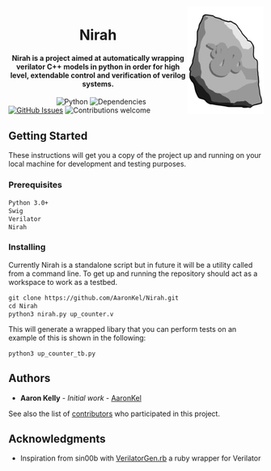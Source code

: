 <img src="https://github.com/AaronKel/Nirah/raw/master/nirah.png" alt="Nirah" width="150" align="right">
<h1 align="center">
  Nirah
</h1>

<h4 align="center">Nirah is a project aimed at automatically wrapping verilator C++ models in python in order for high level, extendable control and verification of verilog systems.</h4>

&nbsp;&nbsp;&nbsp;&nbsp;&nbsp;&nbsp;&nbsp;&nbsp;&nbsp;&nbsp;&nbsp;&nbsp;&nbsp;&nbsp;&nbsp;&nbsp;&nbsp;&nbsp;&nbsp;&nbsp;&nbsp;&nbsp;&nbsp;
![Python](https://img.shields.io/badge/python-v3.6+-blue.svg)
![Dependencies](https://img.shields.io/badge/dependencies-up%20to%20date-brightgreen.svg)
[![GitHub Issues](https://img.shields.io/github/issues/AaronKel/Nirah.svg)](https://github.com/AaronKel/Nirah/issues)
![Contributions welcome](https://img.shields.io/badge/contributions-welcome-orange.svg)

## Getting Started

These instructions will get you a copy of the project up and running on your local machine for development and testing purposes.

### Prerequisites

```
Python 3.0+
Swig
Verilator
Nirah
```

### Installing

Currently Nirah is a standalone script but in future it will be a utility called from a command line. To get up and running the repository should act as a workspace to work as a testbed.

```
git clone https://github.com/AaronKel/Nirah.git
cd Nirah
python3 nirah.py up_counter.v
```
This will generate a wrapped libary that you can perform tests on an example of this is shown in the following:

```
python3 up_counter_tb.py
```

## Authors

* **Aaron Kelly** - *Initial work* - [AaronKel](https://github.com/AaronKel)

See also the list of [contributors](https://github.com/AaronKel/nirah/contributors) who participated in this project.

## Acknowledgments

* Inspiration from sin00b with [VerilatorGen.rb](https://github.com/sin00b/VerilatorGen.rb) a ruby wrapper for Verilator
